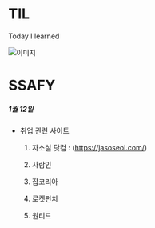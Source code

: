 # TIL
Today I learned

![이미지](https://cdn.idomin.com/news/photo/202108/769634_452493_1211.jpg)

# SSAFY

##### 1월 12일
  - 취업 관련 사이트
    
    1. 자소설 닷컴 : (https://jasoseol.com/)
    
    2. 사람인
    
    3. 잡코리아
    
    4. 로켓펀치
    
    5. 원티드
